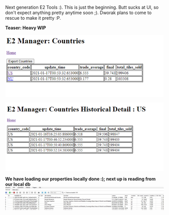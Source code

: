 Next generation E2 Tools :). This is just the beginning. Butt sucks at UI, so don't expect anything pretty anytime soon ;). Dworak plans to come to rescue to make it pretty :P.

**Teaser: Heavy WIP**

![Teaser Countries](/e2_manager/screenshots/countries.png?raw=true "Countries Teaser")

![Teaser Countries Historical](/e2_manager/screenshots/countries_historical.png?raw=true "Countries Teaser")

**We have loading our properties locally done :); next up is reading from our local db**
![Teaser Properties Load](/e2_manager/screenshots/properties_load.jpg?raw=true "Properties Load Teaser")


